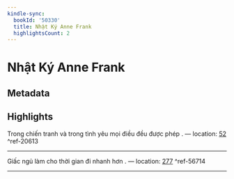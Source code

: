 ```yaml
---
kindle-sync:
  bookId: '50330'
  title: Nhật Ký Anne Frank
  highlightsCount: 2
---
```

# Nhật Ký Anne Frank
## Metadata


## Highlights
Trong chiến tranh và trong tình yêu mọi điều đều được phép . — location: [52]() ^ref-20613

---
Giấc ngủ làm cho thời gian đi nhanh hơn . — location: [277]() ^ref-56714

---
